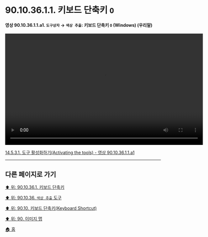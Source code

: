 # 90.10.36.1.1. 키보드 단축키 `O`

<a id="90-10-36-01-01-a1"></a>

#### 영상 90.10.36.1.1.a1. `도구상자` → `색상 추출`: 키보드 단축키 `O` (Windows) (우리말)
<video controls="controls" width="640" height="360" src="https://github.com/wonder13662/gimp/assets/15767104/55c8d0a8-235e-4033-8e9d-bb673ebd9060"></video>

[14.5.3.1. 도구 활성화하기(Activating the tools) - 영상 90.10.36.1.1.a1](./14-05-03-01-activating_the_tool.md#90-10-36-01-01-a1)

***

## 다른 페이지로 가기

[⬆️ 위: 90.10.36.1. 키보드 단축키](./90-10-36-01-00-keyboard_shortcut.md)

[⬆️ 위: 90.10.36. `색상 추출` 도구](./90-10-36-00-color_picker.md)

[⬆️ 위: 90.10. 키보드 단축키(Keyboard Shortcut)](./90-10-00-keyboard_shortcut.md)

[⬆️ 위: 90. 이미지 맵](./90-00-image-map.md)

[🏠 홈](./00-home.md)